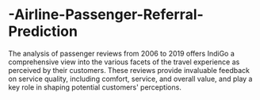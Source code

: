# -Airline-Passenger-Referral-Prediction
 The analysis of passenger reviews from 2006 to 2019  offers IndiGo a comprehensive view into the various facets of the travel experience as perceived  by their customers. These reviews provide invaluable feedback on service quality, including  comfort, service, and overall value, and play a key role in shaping potential customers'  perceptions. 
